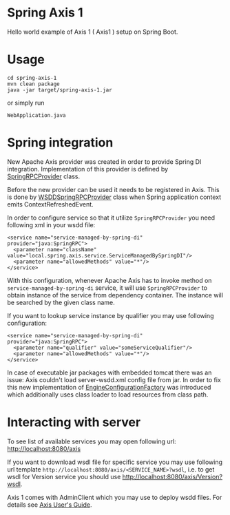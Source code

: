 # Spring Axis 1

Hello world example of Axis 1 ( Axis1 ) setup on Spring Boot.

# Usage
```
cd spring-axis-1
mvn clean package
java -jar target/spring-axis-1.jar
```

or simply run
```
WebApplication.java
```

# Spring integration

New Apache Axis provider was created in order to provide Spring DI integration. Implementation of this provider is defined by [SpringRPCProvider](spring-axis-1/src/main/java/local/axis/SpringRPCProvider.java) class.

Before the new provider can be used it needs to be registered in Axis. This is done by [WSDDSpringRPCProvider](spring-axis-1/src/main/java/local/axis/WSDDSpringRPCProvider.java) class when Spring application context emits ContextRefreshedEvent.

In order to configure service so that it utilize `SpringRPCProvider` you need following xml in your wsdd file:
```
<service name="service-managed-by-spring-di" provider="java:SpringRPC">
  <parameter name="className" value="local.spring.axis.service.ServiceManagedBySpringDI"/>
  <parameter name="allowedMethods" value="*"/>
</service>
```
With this configuration, whenever Apache Axis has to invoke method on `service-managed-by-spring-di` service, it will use  `SpringRPCProvider` to obtain instance of the service from dependency container. The instance will be searched by the given class name.

If you want to lookup service instance by qualifier you may use following configuration:
```
<service name="service-managed-by-spring-di" provider="java:SpringRPC">
  <parameter name="qualifier" value="someServiceQualifier"/>
  <parameter name="allowedMethods" value="*"/>
</service>
```

In case of executable jar packages with embedded tomcat there was an issue: Axis couldn't load server-wsdd.xml config file from jar. In order to fix this new implementation of [EngineConfigurationFactory](https://github.com/pawelkorus/spring-axis-1/blob/master/spring-axis-1/src/main/java/local/axis/EngineConfigurationFactory.java) was introduced which additionally uses class loader to load resources from class path.

# Interacting with server

To see list of available services you may open following url: [http://localhost:8080/axis](http://localhost:8080/axis)

If you want to download wsdl file for specific service you may use following url template `http://localhost:8080/axis/<SERVICE_NAME>?wsdl`, i.e. to get wsdl for Version service you should use [http://localhost:8080/axis/Version?wsdl](http://localhost:8080/axis/Version?wsdl).

Axis 1 comes with AdminClient which you may use to deploy wsdd files. For details see [Axis User's Guide](http://axis.apache.org/axis/java/user-guide.html#Using_the_AdminClient).
